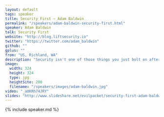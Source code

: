 ```yaml
---
layout: default
tags: speaker
title: Security First – Adam Baldwin
permalink: "/speakers/adam-baldwin-security-first.html"
speaker: Adam Baldwin
talk: Security First
website: "http://blog.liftsecurity.io"
twitter: "https://twitter.com/adam_baldwin"
github: ""
gplus: ""
from: "US, Richland, WA"
description: "Security isn't one of those things you just bolt on after the fact. It's not another department or third-party that takes care of those things for you. Security of an app is a developers responsibility. Your responsibility.\n\nThis talk will discuss the cross roads between security and development, the security of features you are going to build into almost every app, common pitfalls, examples of bad implementations and of course recommendations of how to do them right."
image:
  width: 324
  height: 324
  type: jpg
  heightSite: 200
  filename: "/speakers/images/adam-baldwin.jpg"
video: "_aUKRh74JRY"
slides: "http://www.slideshare.net/evilpacket/security-first-adam-baldwin"
---
```


{% include speaker.md %}
